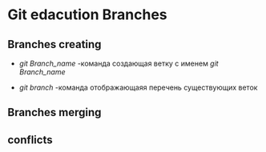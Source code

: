 # Git edacution Branches

## Branches creating

* *git Branch_name* -команда создающая ветку с именем *git Branch_name*

* *git branch* -команда отображающаяя перечень существующих веток

## Branches merging

## conflicts